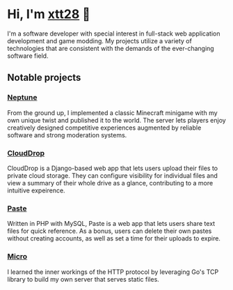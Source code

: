 # Hi, I'm [xtt28](https://github.com/xtt28) 👋

I'm a software developer with special interest in full-stack web application development and game modding. My projects utilize a variety of technologies that are consistent with the demands of the ever-changing software field.

## Notable projects

### [Neptune](https://github.com/xtt28/neptune)

From the ground up, I implemented a classic Minecraft minigame with my own unique twist and published it to the world. The server lets players enjoy creatively designed competitive experiences augmented by reliable software and strong moderation systems.

### [CloudDrop](https://github.com/xtt28/clouddrop)

CloudDrop is a Django-based web app that lets users upload their files to private cloud storage. They can configure visibility for individual files and view a summary of their whole drive as a glance, contributing to a more intuitive expeirence.

### [Paste](https://github.com/xtt28/paste)

Written in PHP with MySQL, Paste is a web app that lets users share text files for quick reference. As a bonus, users can delete their own pastes without creating accounts, as well as set a time for their uploads to expire.

### [Micro](https://github.com/xtt28/micro)

I learned the inner workings of the HTTP protocol by leveraging Go's TCP library to build my own server that serves static files.
